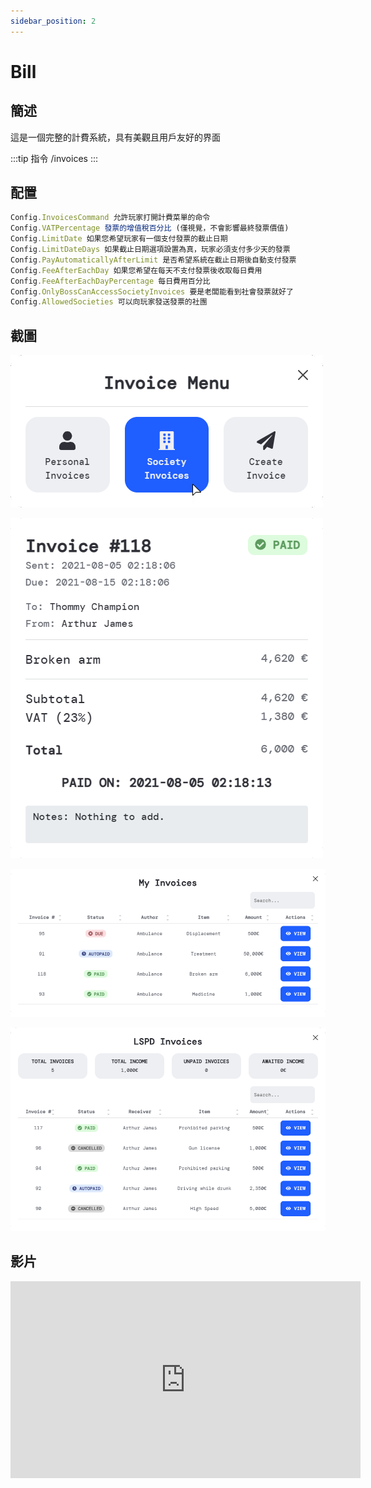 ```yaml
---
sidebar_position: 2
---
```


# Bill

## 簡述

這是一個完整的計費系統，具有美觀且用戶友好的界面

:::tip 指令
/invoices
:::

## 配置

```jsx title="config.lua"
Config.InvoicesCommand 允許玩家打開計費菜單的命令
Config.VATPercentage 發票的增值稅百分比 (僅視覺，不會影響最終發票價值)
Config.LimitDate 如果您希望玩家有一個支付發票的截止日期
Config.LimitDateDays 如果截止日期選項設置為真，玩家必須支付多少天的發票
Config.PayAutomaticallyAfterLimit 是否希望系統在截止日期後自動支付發票
Config.FeeAfterEachDay 如果您希望在每天不支付發票後收取每日費用
Config.FeeAfterEachDayPercentage 每日費用百分比
Config.OnlyBossCanAccessSocietyInvoices 要是老闆能看到社會發票就好了
Config.AllowedSocieties 可以向玩家發送發票的社團
```

## 截圖

![Bill1](img/Bill1.png)

![Bill2](img/Bill2.png)

![Bill3](img/Bill3.png)

![Bill4](img/Bill4.png)

## 影片

<iframe width="560" height="315" src="https://www.youtube.com/embed/uiqYhhUhrNM" title="YouTube video player" frameborder="0" allow="accelerometer; autoplay; clipboard-write; encrypted-media; gyroscope; picture-in-picture" allowfullscreen></iframe>